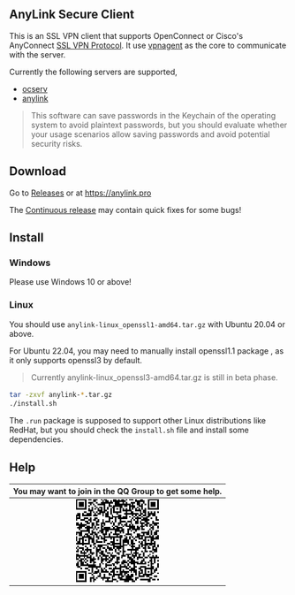 ## AnyLink Secure Client

This is an SSL VPN client that supports OpenConnect or Cisco's AnyConnect [SSL VPN Protocol](https://datatracker.ietf.org/doc/html/draft-mavrogiannopoulos-openconnect-03).  It use [vpnagent](https://github.com/tlslink/vpnagent) as the core to communicate with the server.

Currently the following servers are supported,

- [ocserv](https://gitlab.com/openconnect/ocserv)
- [anylink](https://github.com/bjdgyc/anylink)

> This software can save passwords in the Keychain of the operating system to avoid plaintext passwords, but you should evaluate whether your usage scenarios allow saving passwords and avoid potential security risks.

## Download

Go to [Releases](https://github.com/tlslink/anylink-client/releases) or at https://anylink.pro

The [Continuous release](https://github.com/tlslink/anylink-client/releases/tag/continuous) may contain quick fixes for some bugs!

## Install

### Windows

Please use Windows 10 or above!

### Linux

You should use `anylink-linux_openssl1-amd64.tar.gz` with Ubuntu 20.04 or above.

For Ubuntu 22.04, you may need to manually install openssl1.1 package , as it only supports openssl3 by default.

> Currently anylink-linux_openssl3-amd64.tar.gz is still in beta phase.

```bash
tar -zxvf anylink-*.tar.gz
./install.sh
```

The `.run` package is supposed to support other Linux distributions like RedHat, but you should check the `install.sh` file and install some dependencies.

## Help

|                     You may want to join in the QQ Group to get some help.                     |
| :----------------------------------------------------------: |
| ![](./images/qqgroup.png) |
